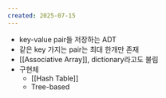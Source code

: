 ```yaml
---
created: 2025-07-15
---
```


- key-value pair들 저장하는 ADT
- 같은 key 가지는 pair는 최대 한개만 존재
- [[Associative Array]], dictionary라고도 불림
- 구현체
	- [[Hash Table]]
	- Tree-based
